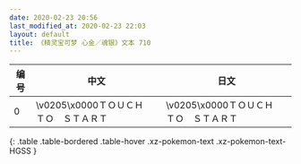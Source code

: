 ```yaml
---
date: 2020-02-23 20:56
last_modified_at: 2020-02-23 22:03
layout: default
title: 《精灵宝可梦 心金／魂银》文本 710
---
```

| 编号 | 中文 | 日文 |
| ---- | ---- | ---- |
| 0 | \v0205\x0000ＴＯＵＣＨ　ＴＯ　ＳＴＡＲＴ | \v0205\x0000ＴＯＵＣＨ　ＴＯ　ＳＴＡＲＴ |
{: .table .table-bordered .table-hover .xz-pokemon-text .xz-pokemon-text-HGSS }